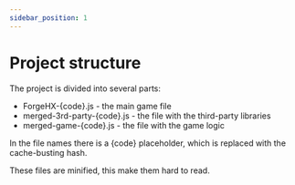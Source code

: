 ```yaml
---
sidebar_position: 1
---
```


# Project structure

The project is divided into several parts:

- ForgeHX-{code}.js - the main game file
- merged-3rd-party-{code}.js - the file with the third-party libraries
- merged-game-{code}.js - the file with the game logic

In the file names there is a {code} placeholder, which is replaced with the cache-busting hash.

These files are minified, this make them hard to read.
